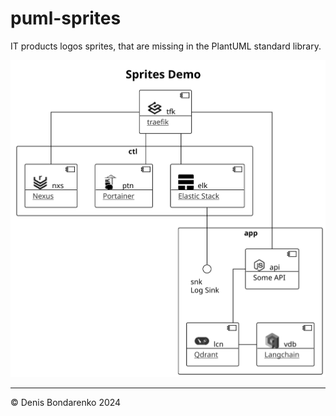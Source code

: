 # puml-sprites

IT products logos sprites, that are missing in the PlantUML standard library. 

![Sprite Demo](./svg/demo.d.svg)

----
© Denis Bondarenko 2024 

